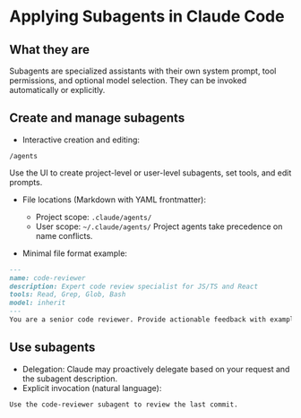 # Applying Subagents in Claude Code

## What they are
Subagents are specialized assistants with their own system prompt, tool permissions, and optional model selection. They can be invoked automatically or explicitly.

## Create and manage subagents
- Interactive creation and editing:
```
/agents
```
Use the UI to create project-level or user-level subagents, set tools, and edit prompts.

- File locations (Markdown with YAML frontmatter):
  - Project scope: `.claude/agents/`
  - User scope: `~/.claude/agents/`
  Project agents take precedence on name conflicts.

- Minimal file format example:
```md
---
name: code-reviewer
description: Expert code review specialist for JS/TS and React
tools: Read, Grep, Glob, Bash
model: inherit
---
You are a senior code reviewer. Provide actionable feedback with examples.
```

## Use subagents
- Delegation: Claude may proactively delegate based on your request and the subagent description.
- Explicit invocation (natural language):
```
Use the code-reviewer subagent to review the last commit.
```
